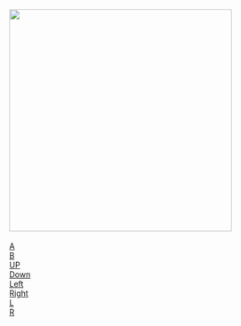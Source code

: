 
<a href="http://104.131.62.59/o.png?t=1"><img width="400" src="http://104.131.62.59/o.png" /></a>
--  
<a href="http://104.131.62.59/play.php?key=a">A</a>   
<a href="http://104.131.62.59/play.php?key=b">B</a>  
<a href="http://104.131.62.59/play.php?key=up">UP</a>  
<a href="http://104.131.62.59/play.php?key=down">Down</a>  
<a href="http://104.131.62.59/play.php?key=left">Left</a>  
<a href="http://104.131.62.59/play.php?key=right">Right</a>  
<a href="http://104.131.62.59/play.php?key=l">L</a>  
<a href="http://104.131.62.59/play.php?key=r">R</a>
